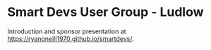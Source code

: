 # Smart Devs User Group - Ludlow

Introduction and sponsor presentation at <https://ryanoneill1970.github.io/smartdevs/>.

